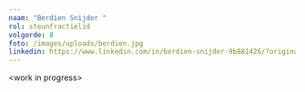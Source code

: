 ```yaml
---
naam: "Berdien Snijder "
rol: steunfractielid
volgorde: 8
foto: /images/uploads/berdien.jpg
linkedin: https://www.linkedin.com/in/berdien-snijder-9b881426/?originalSubdomain=nl
---
```

<﻿work in progress>